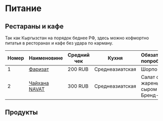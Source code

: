 # Питание

## Рестараны и кафе

Так как Кыргызстан на порядок беднее РФ, здесь можно кофмортно питатья в ресторанах и кафе без удара по карману. 

| Номер | Наименовине | Средний чек | Кухня | Обязательно попробовать |
| ---   | ---         | ---         | ---   | --- | 
|1      | [Фаризат](https://goo.gl/maps/o3K1htE6h5iWEp5p9) | 200 RUB | Среднеазиатская | Шорпо  |
|2      | [Чайхана NAVAT](https://goo.gl/maps/wHiejdBzYZnnEa47A) | 300 RUB | Среднеазиатская | Салат с жареным сыром от Бренд-шефа |

## Продукты